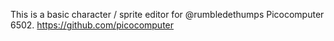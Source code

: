 This is a basic character / sprite editor for @rumbledethumps Picocomputer 6502.
https://github.com/picocomputer

